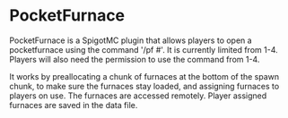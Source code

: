 # PocketFurnace
PocketFurnace is a SpigotMC plugin that allows players to open a pocketfurnace using the command '/pf #'. It is currently limited from 1-4. Players will also need the permission to use the command from 1-4.

It works by preallocating a chunk of furnaces at the bottom of the spawn chunk, to make sure the furnaces stay loaded, and assigning furnaces to players on use. The furnaces are accessed remotely. Player assigned furnaces are saved in the data file.
